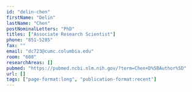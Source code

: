 ```yaml
---
id: "delin-chen"
firstName: "Delin"
lastName: "Chen"
postNominalLetters: "PhD"
titles: ["Associate Research Scientist"]
phone: "851-5285"
fax: ""
email: "dc723@cumc.columbia.edu"
room: "608"
researchAreas: []
pubmed: "https://pubmed.ncbi.nlm.nih.gov/?term=Chen+D%5BAuthor%5D"
url: []
tags: ["page-format:long", "publication-format:recent"]
---
```


